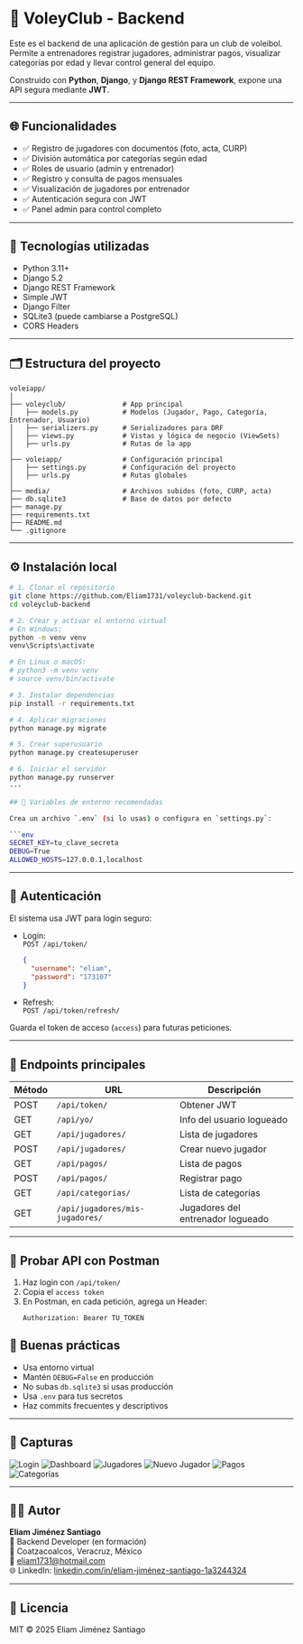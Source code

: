 # 🏐 VoleyClub - Backend

Este es el backend de una aplicación de gestión para un club de voleibol. Permite a entrenadores registrar jugadores, administrar pagos, visualizar categorías por edad y llevar control general del equipo.

Construido con **Python**, **Django**, y **Django REST Framework**, expone una API segura mediante **JWT**.

---

## 🌐 Funcionalidades

- ✅ Registro de jugadores con documentos (foto, acta, CURP)
- ✅ División automática por categorías según edad
- ✅ Roles de usuario (admin y entrenador)
- ✅ Registro y consulta de pagos mensuales
- ✅ Visualización de jugadores por entrenador
- ✅ Autenticación segura con JWT
- ✅ Panel admin para control completo

---

## 🚀 Tecnologías utilizadas

- Python 3.11+
- Django 5.2
- Django REST Framework
- Simple JWT
- Django Filter
- SQLite3 (puede cambiarse a PostgreSQL)
- CORS Headers

---

## 🗂️ Estructura del proyecto

```
voleiapp/
│
├── voleyclub/              # App principal
│   ├── models.py           # Modelos (Jugador, Pago, Categoría, Entrenador, Usuario)
│   ├── serializers.py      # Serializadores para DRF
│   ├── views.py            # Vistas y lógica de negocio (ViewSets)
│   ├── urls.py             # Rutas de la app
│
├── voleiapp/               # Configuración principal
│   ├── settings.py         # Configuración del proyecto
│   ├── urls.py             # Rutas globales
│
├── media/                  # Archivos subidos (foto, CURP, acta)
├── db.sqlite3              # Base de datos por defecto
├── manage.py
├── requirements.txt
├── README.md
└── .gitignore
```

---

## ⚙️ Instalación local

```bash
# 1. Clonar el repositorio
git clone https://github.com/Eliam1731/voleyclub-backend.git
cd voleyclub-backend

# 2. Crear y activar el entorno virtual
# En Windows:
python -m venv venv
venv\Scripts\activate

# En Linux o macOS:
# python3 -m venv venv
# source venv/bin/activate

# 3. Instalar dependencias
pip install -r requirements.txt

# 4. Aplicar migraciones
python manage.py migrate

# 5. Crear superusuario
python manage.py createsuperuser

# 6. Iniciar el servidor
python manage.py runserver
---

## 🔐 Variables de entorno recomendadas

Crea un archivo `.env` (si lo usas) o configura en `settings.py`:

```env
SECRET_KEY=tu_clave_secreta
DEBUG=True
ALLOWED_HOSTS=127.0.0.1,localhost
```

---

## 🔑 Autenticación

El sistema usa JWT para login seguro:

- Login:  
  `POST /api/token/`  
  ```json
  {
    "username": "eliam",
    "password": "173107"
  }
  ```

- Refresh:  
  `POST /api/token/refresh/`

Guarda el token de acceso (`access`) para futuras peticiones.

---

## 🔄 Endpoints principales

| Método | URL                         | Descripción                        |
|--------|-----------------------------|------------------------------------|
| POST   | `/api/token/`               | Obtener JWT                        |
| GET    | `/api/yo/`                  | Info del usuario logueado          |
| GET    | `/api/jugadores/`           | Lista de jugadores                 |
| POST   | `/api/jugadores/`           | Crear nuevo jugador                |
| GET    | `/api/pagos/`               | Lista de pagos                     |
| POST   | `/api/pagos/`               | Registrar pago                     |
| GET    | `/api/categorias/`          | Lista de categorías                |
| GET    | `/api/jugadores/mis-jugadores/` | Jugadores del entrenador logueado |

---

## 🧪 Probar API con Postman

1. Haz login con `/api/token/`  
2. Copia el `access token`
3. En Postman, en cada petición, agrega un Header:
   ```
   Authorization: Bearer TU_TOKEN
   ```



## 🧼 Buenas prácticas

- Usa entorno virtual
- Mantén `DEBUG=False` en producción
- No subas `db.sqlite3` si usas producción
- Usa `.env` para tus secretos
- Haz commits frecuentes y descriptivos

---

## 📸 Capturas

![Login](assets/login.png)
![Dashboard](assets/dash.png)
![Jugadores](assets/jugadores.png)
![Nuevo Jugador](assets/nuevo_jugador.png)
![Pagos](assets/pagos.png)
![Categorías](assets/categorias.png)




---

## 🧑‍💻 Autor

**Eliam Jiménez Santiago**  
💼 Backend Developer (en formación)  
📍 Coatzacoalcos, Veracruz, México  
📧 eliam1731@hotmail.com  
🌐 LinkedIn: [linkedin.com/in/eliam-jiménez-santiago-1a3244324](https://www.linkedin.com/in/eliam-jim%C3%A9nez-santiago-1a3244324/)

---

## 📝 Licencia

MIT © 2025 Eliam Jiménez Santiago
